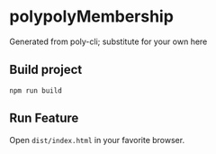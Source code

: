 
# polypolyMembership

Generated from poly-cli; substitute for your own here

## Build project

`npm run build`

## Run Feature 

Open `dist/index.html` in your favorite browser.
    